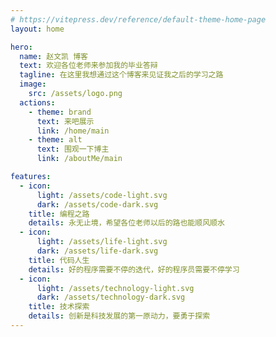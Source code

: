 ```yaml
---
# https://vitepress.dev/reference/default-theme-home-page
layout: home

hero:
  name: 赵文凯 博客
  text: 欢迎各位老师来参加我的毕业答辩
  tagline: 在这里我想通过这个博客来见证我之后的学习之路
  image:
    src: /assets/logo.png
  actions:
    - theme: brand
      text: 来吧展示
      link: /home/main
    - theme: alt
      text: 围观一下博主
      link: /aboutMe/main

features:
  - icon:
      light: /assets/code-light.svg
      dark: /assets/code-dark.svg
    title: 编程之路
    details: 永无止境，希望各位老师以后的路也能顺风顺水
  - icon:
      light: /assets/life-light.svg
      dark: /assets/life-dark.svg
    title: 代码人生
    details: 好的程序需要不停的迭代，好的程序员需要不停学习
  - icon:
      light: /assets/technology-light.svg
      dark: /assets/technology-dark.svg
    title: 技术探索
    details: 创新是科技发展的第一原动力，要勇于探索
---
```

